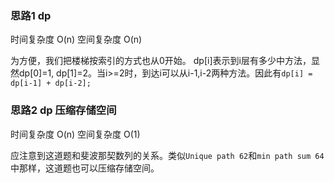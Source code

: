 ### 思路1 dp

时间复杂度 O(n)
空间复杂度 O(n)

为方便，我们把楼梯按索引的方式也从0开始。
dp[i]表示到i层有多少中方法，显然dp[0]=1, dp[1]=2。当i>=2时，到达i可以从i-1,i-2两种方法。因此有`dp[i] = dp[i-1] + dp[i-2];`

### 思路2 dp 压缩存储空间

时间复杂度 O(n)
空间复杂度 O(1)

应注意到这道题和斐波那契数列的关系。类似`Unique path 62`和`min path sum 64`中那样，这道题也可以压缩存储空间。

